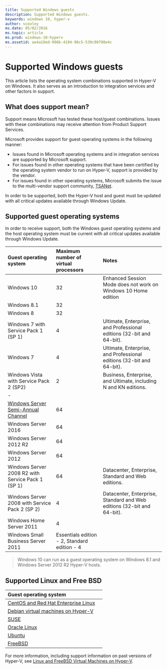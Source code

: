 ```yaml
---
title: Supported Windows guests 
description: Supported Windows guests.
keywords: windows 10, hyper-v
author: scooley
ms.date: 05/02/2016
ms.topic: article
ms.prod: windows-10-hyperv
ms.assetid: ae4a18ed-996b-4104-90c5-539c90798e4c
---
```


# Supported Windows guests 

This article lists the operating system combinations supported in Hyper-V on Windows.  It also serves as an introduction to integration services and other factors in support.

## What does support mean? 
Support means Microsoft has tested these host/guest combinations.  Issues with these combinations may receive attention from Product Support Services.
 
Microsoft provides support for guest operating systems in the following manner:
* Issues found in Microsoft operating systems and in integration services are supported by Microsoft support.
* For issues found in other operating systems that have been certified by the operating system vendor to run on Hyper-V, support is provided by the vendor.
* For issues found in other operating systems, Microsoft submits the issue to the multi-vendor support community, [TSANet](http://www.tsanet.org/).

In order to be supported, both the Hyper-V host and guest must be updated with all critical updates available through Windows Update.

## Supported guest operating systems

In order to receive support, both the Windows guest operating systems and the host operating system must be current with all critical updates available through Windows Update.

| Guest operating system |  Maximum number of virtual processors | Notes | 
|:-----|:-----|:-----|
| Windows 10 | 32 |Enhanced Session Mode does not work on Windows 10 Home edition |
| Windows 8.1 | 32 | |
| Windows 8 | 32 |	|
| Windows 7 with Service Pack 1 (SP 1) | 4 | Ultimate, Enterprise, and Professional editions (32-bit and 64-bit). |
| Windows 7 | 4 | Ultimate, Enterprise, and Professional editions (32-bit and 64-bit). |
| Windows Vista with Service Pack 2 (SP2) | 2 | Business, Enterprise, and Ultimate, including N and KN editions. | 
| - | | |
| [Windows Server Semi-Annual Channel](https://docs.microsoft.com/en-us/windows-server/get-started/semi-annual-channel-overview) | 64 | |
| Windows Server 2016 | 64 | |
| Windows Server 2012 R2 | 64 | |
| Windows Server 2012 | 64 | |
| Windows Server 2008 R2 with Service Pack 1 (SP 1) | 64 | Datacenter, Enterprise, Standard and Web editions. |
| Windows Server 2008 with Service Pack 2 (SP 2) | 4 | Datacenter, Enterprise, Standard and Web editions (32-bit and 64-bit). |
| Windows Home Server 2011 | 4 | |
| Windows Small Business Server 2011 | Essentials edition - 2, Standard edition - 4 | |
  
 > Windows 10 can run as a guest operating system on Windows 8.1 and Windows Server 2012 R2 Hyper-V hosts.

## Supported Linux and Free BSD

| Guest operating system |  |
|:-----|:------|
| [CentOS and Red Hat Enterprise Linux ](https://technet.microsoft.com/library/dn531026.aspx) | |
| [Debian virtual machines on Hyper-V](https://technet.microsoft.com/library/dn614985.aspx) | |
| [SUSE](https://technet.microsoft.com/en-us/library/dn531027.aspx) | |
| [Oracle Linux](https://technet.microsoft.com/en-us/library/dn609828.aspx)  | |
| [Ubuntu](https://technet.microsoft.com/en-us/library/dn531029.aspx) | |
| [FreeBSD](https://technet.microsoft.com/library/dn848318.aspx) | |

For more information, including support information on past versions of Hyper-V, see [Linux and FreeBSD Virtual Machines on Hyper-V](https://technet.microsoft.com/library/dn531030.aspx).
